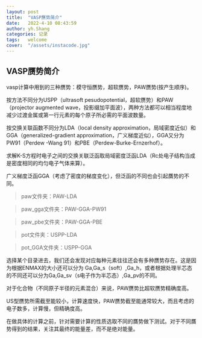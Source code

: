 ```yaml
---
layout: post
title:  "VASP赝势简介"
date:   2022-4-10 08:43:59
author: yh.Shang
categories: 记录
tags:	welcome
cover:  "/assets/instacode.jpg"
---
```


##  VASP赝势简介


vasp计算中用到的三种赝势：模守恒赝势，超软赝势，PAW赝势(按产生顺序)。

按方法不同分为USPP（ultrasoft pesudopotential，超软赝势）和PAW（projector augmented wave，投影缀加平面波），两种方法都可以相当程度地减少过渡金属或第一行元素的每个原子所必需的平面波数量。

按交换关联函数不同分为LDA（local density approximation，局域密度近似）和GGA（generalized-gradient approximation，广义梯度近似），GGA又分为PW91（Perdew -Wang 91）和PBE（Perdew-Burke-Ernzerhof）。

求解K-S方程时电子之间的交换关联泛函取局域密度泛函LDA（Rc处电子结构当成是密度相同的均匀电子气体来算）。

广义梯度泛函GGA（考虑了密度的梯度变化），但泛函的不同也会引起贋势的不同。

>paw文件夹：PAW-LDA

>paw_gga文件夹：PAW-GGA-PW91

>paw_pbe文件夹：PAW-GGA-PBE

>pot文件夹：USPP-LDA

>pot_GGA文件夹：USPP-GGA

选择某个目录进去，我们还会发现对应每种元素往往还会有多种赝势存在。这是因为根据ENMAX的大小还可以分为 Ga,Ga_s（soft）,Ga_h，或者根据处理半芯态的不同还可以分为Ga,Ga_sv（s电子作为半芯态）,Ga_pv的不同。

对于化合物（不同原子半径的元素混合）来说，PAW赝势比超软赝势精确度高。

US型赝势所需截至能较小，计算速度快，PAW赝势截至能通常较大，而且考虑的电子数多，计算慢，但精确度高。

在做具体的计算之前，针对需要计算的性质选取不同的贋势做下测试。对于不同贋势得到的结果，关注其最终的能量差，而不是绝对能量。

